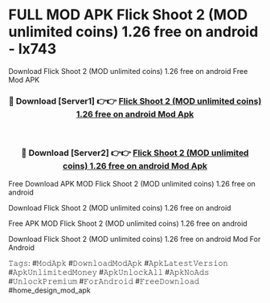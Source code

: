 # FULL MOD APK Flick Shoot 2 (MOD unlimited coins) 1.26 free on android - lx743
Download Flick Shoot 2 (MOD unlimited coins) 1.26 free on android Free Mod APK

<div align="center">
<h3>🔴 Download [Server1] 👉👉 <a href="https://apk-comot.site?title=Flick_Shoot_2_(MOD_unlimited_coins)_1.26_free_on_android">Flick Shoot 2 (MOD unlimited coins) 1.26 free on android Mod Apk</a></h3><br>

<h3>🔴 Download [Server2] 👉👉 <a href="https://apk-comot.site?title=Flick_Shoot_2_(MOD_unlimited_coins)_1.26_free_on_android">Flick Shoot 2 (MOD unlimited coins) 1.26 free on android Mod Apk</a></h3>
</div>


Free Download APK MOD Flick Shoot 2 (MOD unlimited coins) 1.26 free on android

Download Flick Shoot 2 (MOD unlimited coins) 1.26 free on android 

Free APK MOD Flick Shoot 2 (MOD unlimited coins) 1.26 free on android 

Download Flick Shoot 2 (MOD unlimited coins) 1.26 free on android Mod For Android

𝚃𝚊𝚐𝚜: #𝙼𝚘𝚍𝙰𝚙𝚔 #𝙳𝚘𝚠𝚗𝚕𝚘𝚊𝚍𝙼𝚘𝚍𝙰𝚙𝚔 #𝙰𝚙𝚔𝙻𝚊𝚝𝚎𝚜𝚝𝚅𝚎𝚛𝚜𝚒𝚘𝚗 #𝙰𝚙𝚔𝚄𝚗𝚕𝚒𝚖𝚒𝚝𝚎𝚍𝙼𝚘𝚗𝚎𝚢 #𝙰𝚙𝚔𝚄𝚗𝚕𝚘𝚌𝚔𝙰𝚕𝚕 #𝙰𝚙𝚔𝙽𝚘𝙰𝚍𝚜 #𝚄𝚗𝚕𝚘𝚌𝚔𝙿𝚛𝚎𝚖𝚒𝚞𝚖 #𝙵𝚘𝚛𝙰𝚗𝚍𝚛𝚘𝚒𝚍 #𝙵𝚛𝚎𝚎𝙳𝚘𝚠𝚗𝚕𝚘𝚊𝚍 #home_design_mod_apk